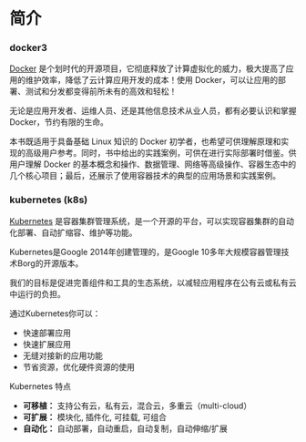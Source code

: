 # 简介

### docker3

[Docker](http://www.docker.com/) 是个划时代的开源项目，它彻底释放了计算虚拟化的威力，极大提高了应用的维护效率，降低了云计算应用开发的成本！使用 Docker，可以让应用的部署、测试和分发都变得前所未有的高效和轻松！

无论是应用开发者、运维人员、还是其他信息技术从业人员，都有必要认识和掌握 Docker，节约有限的生命。

本书既适用于具备基础 Linux 知识的 Docker 初学者，也希望可供理解原理和实现的高级用户参考。同时，书中给出的实践案例，可供在进行实际部署时借鉴。供用户理解 Docker 的基本概念和操作、数据管理、网络等高级操作、容器生态中的几个核心项目；最后，还展示了使用容器技术的典型的应用场景和实践案例。

### kubernetes \(k8s\)

[Kubernetes](https://kubernetes.io/) 是容器集群管理系统，是一个开源的平台，可以实现容器集群的自动化部署、自动扩缩容、维护等功能。

Kubernetes是Google 2014年创建管理的，是Google 10多年大规模容器管理技术Borg的开源版本。

我们的目标是促进完善组件和工具的生态系统，以减轻应用程序在公有云或私有云中运行的负担。

通过Kubernetes你可以：

* 快速部署应用
* 快速扩展应用
* 无缝对接新的应用功能
* 节省资源，优化硬件资源的使用

Kubernetes 特点

* **可移植：**
  支持公有云，私有云，混合云，多重云（multi-cloud）
* **可扩展：**
  模块化, 插件化, 可挂载, 可组合
* **自动化：** 
  自动部署，自动重启，自动复制，自动伸缩/扩展



